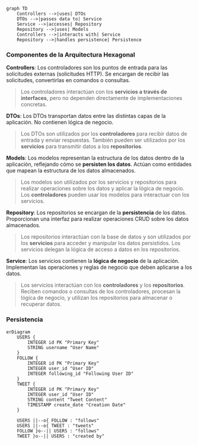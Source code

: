 ```mermaid
graph TD  
    Controllers -->|uses| DTOs
    DTOs -->|passes data to| Service
    Service -->|accesses| Repository
    Repository -->|uses| Models
    Controllers -->|interacts with| Service
    Repository -->|handles persistence| Persistence
```

### **Componentes de la Arquitectura Hexagonal**

**Controllers**: Los controladores son los puntos de entrada para las solicitudes externas (solicitudes HTTP). Se
encargan de recibir las solicitudes, convertirlas en comandos o consultas.
> Los controladores interactúan con los **servicios a través de interfaces**, pero no dependen directamente de
> implementaciones concretas.

**DTOs**: Los DTOs transportan datos entre las distintas capas de la aplicación. No contienen lógica de negocio.
> Los DTOs son utilizados por los **controladores** para recibir datos de entrada y enviar respuestas. También pueden
> ser utilizados por los **servicios** para transmitir datos a los **repositorios**.

**Models**: Los modelos representan la estructura de los datos dentro de la aplicación, reflejando cómo se **persisten
los datos**. Actúan como entidades que mapean la estructura de los datos almacenados.
> Los modelos son utilizados por los servicios y repositorios para realizar operaciones sobre los datos y aplicar la
> lógica de negocio. Los **controladores** pueden usar los modelos para interactuar con los servicios.

**Repository**: Los repositorios se encargan de la **persistencia** de los datos. Proporcionan una interfaz para
realizar operaciones CRUD sobre los datos almacenados.
> Los repositorios interactúan con la base de datos y son utilizados por los **servicios** para acceder y manipular los
> datos persistidos. Los servicios delegan la lógica de acceso a datos en los repositorios.

**Service**: Los servicios contienen la **lógica de negocio** de la aplicación. Implementan las operaciones y reglas de
negocio que deben aplicarse a los datos.
> Los servicios interactúan con los **controladores** y los **repositorios**. Reciben comandos o consultas de los
> controladores, procesan la lógica de negocio, y utilizan los repositorios para almacenar o recuperar datos.

### **Persistencia**

```mermaid
erDiagram
    USERS {
        INTEGER id PK "Primary Key"
        STRING username "User Name"
    }
    FOLLOW {
        INTEGER id PK "Primary Key"
        INTEGER user_id "User ID"
        INTEGER following_id "Following User ID"
    }
    TWEET {
        INTEGER id PK "Primary Key"
        INTEGER user_id "User ID"
        STRING content "Tweet Content"
        TIMESTAMP create_date "Creation Date"
    }
    
    USERS ||--o{ FOLLOW : "follows"
    USERS ||--o{ TWEET : "tweets"
    FOLLOW }o--|| USERS : "follows"
    TWEET }o--|| USERS : "created by"
```
